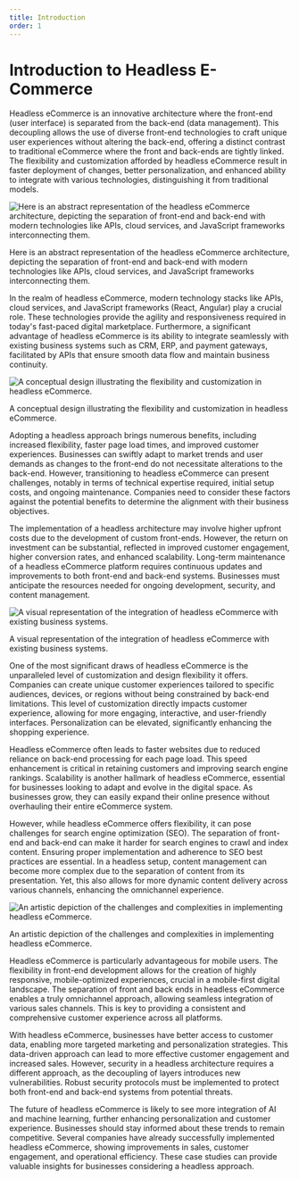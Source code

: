 ```yaml
---
title: Introduction
order: 1
---
```


# Introduction to Headless E-Commerce

Headless eCommerce is an innovative architecture where the front-end (user interface) is separated from the back-end (data management). This decoupling allows the use of diverse front-end technologies to craft unique user experiences without altering the back-end, offering a distinct contrast to traditional eCommerce where the front and back-ends are tightly linked. The flexibility and customization afforded by headless eCommerce result in faster deployment of changes, better personalization, and enhanced ability to integrate with various technologies, distinguishing it from traditional models.

![Here is an abstract representation of the headless eCommerce architecture, depicting the separation of front-end and back-end with modern technologies like APIs, cloud services, and JavaScript frameworks interconnecting them.](https://prod-files-secure.s3.us-west-2.amazonaws.com/e1717503-fd81-4a9c-ab3c-df47155d88ad/046b2b1b-742b-4f19-a709-bd30c5dd2b7e/Untitled.png)

Here is an abstract representation of the headless eCommerce architecture, depicting the separation of front-end and back-end with modern technologies like APIs, cloud services, and JavaScript frameworks interconnecting them.

In the realm of headless eCommerce, modern technology stacks like APIs, cloud services, and JavaScript frameworks (React, Angular) play a crucial role. These technologies provide the agility and responsiveness required in today's fast-paced digital marketplace. Furthermore, a significant advantage of headless eCommerce is its ability to integrate seamlessly with existing business systems such as CRM, ERP, and payment gateways, facilitated by APIs that ensure smooth data flow and maintain business continuity.

![A conceptual design illustrating the flexibility and customization in headless eCommerce.](https://prod-files-secure.s3.us-west-2.amazonaws.com/e1717503-fd81-4a9c-ab3c-df47155d88ad/c72ad03e-d3ae-4dc7-b591-66453b60e704/Untitled.png)

A conceptual design illustrating the flexibility and customization in headless eCommerce.

Adopting a headless approach brings numerous benefits, including increased flexibility, faster page load times, and improved customer experiences. Businesses can swiftly adapt to market trends and user demands as changes to the front-end do not necessitate alterations to the back-end. However, transitioning to headless eCommerce can present challenges, notably in terms of technical expertise required, initial setup costs, and ongoing maintenance. Companies need to consider these factors against the potential benefits to determine the alignment with their business objectives.

The implementation of a headless architecture may involve higher upfront costs due to the development of custom front-ends. However, the return on investment can be substantial, reflected in improved customer engagement, higher conversion rates, and enhanced scalability. Long-term maintenance of a headless eCommerce platform requires continuous updates and improvements to both front-end and back-end systems. Businesses must anticipate the resources needed for ongoing development, security, and content management.

![A visual representation of the integration of headless eCommerce with existing business systems.](https://prod-files-secure.s3.us-west-2.amazonaws.com/e1717503-fd81-4a9c-ab3c-df47155d88ad/960a1f4e-a3eb-4401-99bb-25b2b2352e6c/Untitled.png)

A visual representation of the integration of headless eCommerce with existing business systems.

One of the most significant draws of headless eCommerce is the unparalleled level of customization and design flexibility it offers. Companies can create unique customer experiences tailored to specific audiences, devices, or regions without being constrained by back-end limitations. This level of customization directly impacts customer experience, allowing for more engaging, interactive, and user-friendly interfaces. Personalization can be elevated, significantly enhancing the shopping experience.

Headless eCommerce often leads to faster websites due to reduced reliance on back-end processing for each page load. This speed enhancement is critical in retaining customers and improving search engine rankings. Scalability is another hallmark of headless eCommerce, essential for businesses looking to adapt and evolve in the digital space. As businesses grow, they can easily expand their online presence without overhauling their entire eCommerce system.

However, while headless eCommerce offers flexibility, it can pose challenges for search engine optimization (SEO). The separation of front-end and back-end can make it harder for search engines to crawl and index content. Ensuring proper implementation and adherence to SEO best practices are essential. In a headless setup, content management can become more complex due to the separation of content from its presentation. Yet, this also allows for more dynamic content delivery across various channels, enhancing the omnichannel experience.

![An artistic depiction of the challenges and complexities in implementing headless eCommerce.](https://prod-files-secure.s3.us-west-2.amazonaws.com/e1717503-fd81-4a9c-ab3c-df47155d88ad/d3c3666f-f396-4b0a-a8d9-2ed1a3f2205f/Untitled.png)

An artistic depiction of the challenges and complexities in implementing headless eCommerce.

Headless eCommerce is particularly advantageous for mobile users. The flexibility in front-end development allows for the creation of highly responsive, mobile-optimized experiences, crucial in a mobile-first digital landscape. The separation of front and back ends in headless eCommerce enables a truly omnichannel approach, allowing seamless integration of various sales channels. This is key to providing a consistent and comprehensive customer experience across all platforms.

With headless eCommerce, businesses have better access to customer data, enabling more targeted marketing and personalization strategies. This data-driven approach can lead to more effective customer engagement and increased sales. However, security in a headless architecture requires a different approach, as the decoupling of layers introduces new vulnerabilities. Robust security protocols must be implemented to protect both front-end and back-end systems from potential threats.

The future of headless eCommerce is likely to see more integration of AI and machine learning, further enhancing personalization and customer experience. Businesses should stay informed about these trends to remain competitive. Several companies have already successfully implemented headless eCommerce, showing improvements in sales, customer engagement, and operational efficiency. These case studies can provide valuable insights for businesses considering a headless approach.
